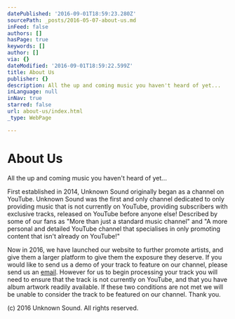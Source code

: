 ```yaml
---
datePublished: '2016-09-01T18:59:23.280Z'
sourcePath: _posts/2016-05-07-about-us.md
inFeed: false
authors: []
hasPage: true
keywords: []
author: []
via: {}
dateModified: '2016-09-01T18:59:22.599Z'
title: About Us
publisher: {}
description: All the up and coming music you haven't heard of yet...
inLanguage: null
inNav: true
starred: false
url: about-us/index.html
_type: WebPage

---
```

# About Us

All the up and coming music you haven't heard of yet...

First established in 2014, Unknown Sound originally began as a channel on YouTube. Unknown Sound was the first and only channel dedicated to only providing music that is not currently on YouTube, providing subscribers with exclusive tracks, released on YouTube before anyone else! Described by some of our fans as "More than just a standard music channel" and "A more personal and detailed YouTube channel that specialises in only promoting content that isn't already on YouTube!"

Now in 2016, we have launched our website to further promote artists, and give them a larger platform to give them the exposure they deserve. If you would like to send us a demo of your track to feature on our channel, please send us an [email][0]. However for us to begin processing your track you will need to ensure that the track is not currently on YouTube, and that you have album artwork readily available. If these two conditions are not met we will be unable to consider the track to be featured on our channel. Thank you.

(c) 2016 Unknown Sound. All rights reserved.

[0]: mailto:info@unknownsound.com